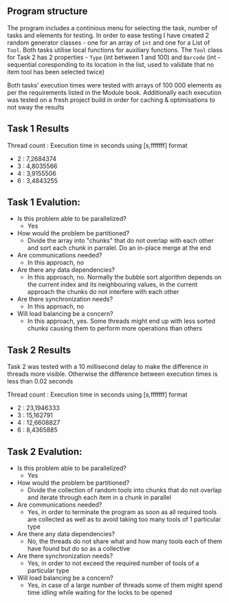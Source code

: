 ﻿
## Program structure

The program includes a continious menu for selecting the task, number of tasks and elements for testing.
In order to ease testing I have created 2 random generator classes - one for an array of `int` and one for a List of `Tool`.
Both tasks utilise local functions for auxiliary functions.
The `Tool` class for Task 2 has 2 properties - `Type` (int between 1 and 100) and `Barcode` (int - sequential coresponding to its location in the list, used to validate that no item tool has been selected twice)


Both tasks' execution times were tested with arrays of 100 000 elements as per the requirements listed in the Module book.
Additionally each execution was tested on a fresh project build in order for caching & optimisations to not sway the results

## Task 1 Results

Thread count : Execution time in seconds using [s,fffffff] format

- 2 : 7,2684374
- 3 : 4,8035566
- 4 : 3,9155506
- 6 : 3,4843255

## Task 1 Evalution:

- Is this problem able to be parallelized? 
    - Yes
- How would the problem be partitioned?
    - Divide the array into "chunks" that do not overlap with each other and sort each chunk in parralel. Do an in-place merge at the end
- Are communications needed?
    - In this approach, no
- Are there any data dependencies?
    - In this approach, no. Normally the bubble sort algorithm depends on the current index and its neighbouring values, in the current approach the chunks do not interfere with each other
- Are there synchronization needs?
    - In this approach, no
- Will load balancing be a concern?
    - In this approach, yes. Some threads might end up with less sorted chunks causing them to perform more operations than others



## Task 2 Results

Task 2 was tested with a 10 millisecond delay to make the difference in threads more visible.
Otherwise the difference between execution times is less than 0.02 seconds

Thread count : Execution time in seconds using [s,fffffff] format

- 2 : 23,1946333
- 3 : 15,162791
- 4 : 12,6608827
- 6 : 8,4365885


## Task 2 Evalution:

- Is this problem able to be parallelized? 
    - Yes
- How would the problem be partitioned?
    - Divide the collection of random tools into chunks that do not overlap and iterate through each item in a chunk in parallel
- Are communications needed?
    - Yes, in order to terminate the program as soon as all required tools are collected as well as to avoid taking too many tools of 1 particular type
- Are there any data dependencies?
    - No, the threads do not share what and how many tools each of them have found but do so as a collective
- Are there synchronization needs?
    - Yes, in order to not exceed the required number of tools of a particular type
- Will load balancing be a concern?
    - Yes, in case of a large number of threads some of them might spend time idling while waiting for the locks to be opened